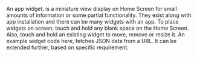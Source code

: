 An app widget, is a miniature view display on Home Screen for small
amounts of information or some partial functionality. They exist along
with app installation and there can be many widgets with an app. To place
widgets on screen, touch and hold any blank space on the Home Screen.
Also, touch and hold an existing widget to move, remove or resize it. 
An example widget code here, fetches JSON data from a URL. It can be extended 
further, based on specific requirement.
